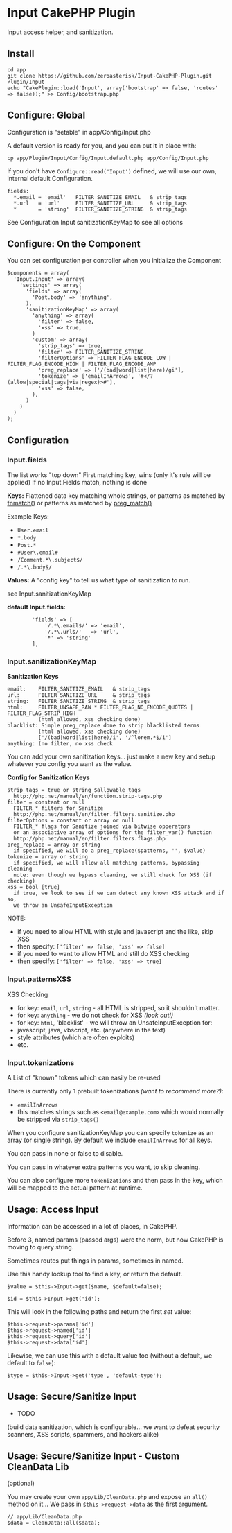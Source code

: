 # Input CakePHP Plugin

Input access helper, and sanitization.

## Install

    cd app
    git clone https://github.com/zeroasterisk/Input-CakePHP-Plugin.git Plugin/Input
    echo "CakePlugin::load('Input', array('bootstrap' => false, 'routes' => false));" >> Config/bootstrap.php

## Configure: Global

Configuration is "setable" in app/Config/Input.php

A default version is ready for you, and you can put it in place with:

    cp app/Plugin/Input/Config/Input.default.php app/Config/Input.php

If you don't have `Configure::read('Input')` defined, we will use our own,
internal default Configuration.

    fields:
      *.email = 'email'   FILTER_SANITIZE_EMAIL   & strip_tags
      *.url   = 'url'     FILTER_SANITIZE_URL     & strip_tags
      *       = 'string'  FILTER_SANITIZE_STRING  & strip_tags

See Configuration Input sanitizationKeyMap to see all options

## Configure: On the Component

You can set configuration per controller when you initialize the Component

    $components = array(
      'Input.Input' => array(
        'settings' => array(
          'fields' => array(
            'Post.body' => 'anything',
          ),
          'sanitizationKeyMap' => array(
            'anything' => array(
              'filter' => false,
              'xss' => true,
            )
            'custom' => array(
              'strip_tags' => true,
              'filter' => FILTER_SANITIZE_STRING,
              'filterOptions' => FILTER_FLAG_ENCODE_LOW | FILTER_FLAG_ENCODE_HIGH | FILTER_FLAG_ENCODE_AMP
              'preg_replace' => ['/(bad|word|list|here)/gi'],
              'tokenize' => ['emailInArrows', '#</?(allow|special|tags|via|regex)>#'],
              'xss' => false,
            ),
          )
        )
      )
    );

## Configuration

### Input.fields

The list works "top down"
First matching key, wins (only it's rule will be applied)
If no Input.Fields match, nothing is done

**Keys:** Flattened data key matching whole strings, or patterns as matched by
[fnmatch()](http://php.net/manual/en/function.fnmatch.php)
or patterns as matched by
[preg\_match()](http://php.net/manual/en/function.preg_match.php)

Example Keys:

* `User.email`
* `*.body`
* `Post.*`
* `#User\.email#`
* `/Comment.*\.subject$/`
* `/.*\.body$/`

**Values:** A "config key" to tell us what type of sanitization to run.

see Input.sanitizationKeyMap

**default Input.fields:**

			'fields' => [
				'/.*\.email$/' => 'email',
				'/.*\.url$/'   => 'url',
				'*' => 'string'
			],

### Input.sanitizationKeyMap

**Sanitization Keys**

    email:    FILTER_SANITIZE_EMAIL   & strip_tags
    url:      FILTER_SANITIZE_URL     & strip_tags
    string:   FILTER_SANITIZE_STRING  & strip_tags
    html:     FILTER_UNSAFE_RAW * FILTER_FLAG_NO_ENCODE_QUOTES | FILTER_FLAG_STRIP_HIGH
              (html allowed, xss checking done)
    blacklist: Simple preg_replace done to strip blacklisted terms
              (html allowed, xss checking done)
              ['/(bad|word|list|here)/i', '/^lorem.*$/i']
    anything: (no filter, no xss check

You can add your own sanitization keys... just make a new key and setup whatever
you config you want as the value.

**Config for Sanitization Keys**

    strip_tags = true or string $allowable_tags
      http://php.net/manual/en/function.strip-tags.php
    filter = constant or null
      FILTER_* filters for Sanitize
      http://php.net/manual/en/filter.filters.sanitize.php
    filterOptions = constant or array or null
      FILTER_* flags for Sanitize joined via bitwise opperators
      or an associative array of options for the filter_var() function
      http://php.net/manual/en/filter.filters.flags.php
    preg_replace = array or string
      if specified, we will do a preg_replace($patterns, '', $value)
    tokenize = array or string
      if specified, we will allow all matching patterns, bypassing cleaning
      note: even though we bypass cleaning, we still check for XSS (if checking)
    xss = bool [true]
      if true, we look to see if we can detect any known XSS attack and if so,
      we throw an UnsafeInputException

NOTE:
* if you need to allow HTML with style and javascript and the like, skip XSS
 * then specify: `['filter' => false, 'xss' => false]`
* if you need to want to allow HTML and still do XSS checking
 * then specify: `['filter' => false, 'xss' => true]`

### Input.patternsXSS

XSS Checking

* for key: `email`, `url`, `string` - all HTML is stripped, so it shouldn't matter.
* for key: `anything` - we do not check for XSS *(look out!)*
* for key: `html`, 'blacklist' - we will throw an UnsafeInputException for:
 * javascript, java, vbscript, etc. (anywhere in the text)
 * style attributes (which are often exploits)
 * etc.

### Input.tokenizations

A List of "known" tokens which can easily be re-used

There is currently only 1 prebuilt tokenizations _(want to recommend more?)_:

* `emailInArrows`
 * this matches strings such as `<email@example.com>` which would normally be
   stripped via `strip_tags()`

When you configure sanitizationKeyMap you can specify `tokenize` as an array
(or single string).  By default we include `emailInArrows` for all keys.

You can pass in none or false to disable.

You can pass in whatever extra patterns you want, to skip cleaning.

You can also configure more `tokenizations` and then pass in the key,
which will be mapped to the actual pattern at runtime.

## Usage: Access Input

Information can be accessed in a lot of places, in CakePHP.

Before 3, named params (passed args) were the norm, but now CakePHP is moving to query string.

Sometimes routes put things in params, sometimes in named.

Use this handy lookup tool to find a key, or return the default.

    $value = $this->Input->get($name, $default=false);

    $id = $this->Input->get('id');

This will look in the following paths and return the first *set* value:

    $this->request->params['id']
    $this->request->named['id']
    $this->request->query['id']
    $this->request->data['id']

Likewise, we can use this with a default value too (without a default, we
default to `false`):

    $type = $this->Input->get('type', 'default-type');


## Usage: Secure/Sanitize Input

* TODO

(build data sanitization, which is configurable...
we want to defeat security scanners, XSS scripts, spammers, and hackers alike)

## Usage: Secure/Sanitize Input - Custom CleanData Lib

(optional)

You may create your own `app/Lib/CleanData.php` and expose an `all()` method on
it... We pass in `$this->request->data` as the first argument.

    // app/Lib/CleanData.php
    $data = CleanData::all($data);


